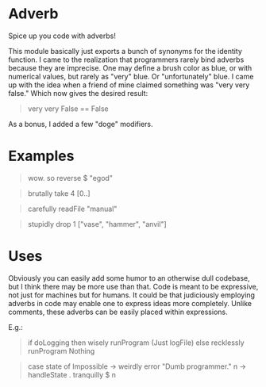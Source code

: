 Adverb
======

Spice up you code with adverbs!

This module basically just exports a bunch of synonyms for the identity
function. I came to the realization that programmers rarely bind adverbs
because they are imprecise. One may define a brush color as blue, or
with numerical values, but rarely as "very" blue. Or "unfortunately"
blue. I came up with the idea when a friend of mine claimed something
was "very very false." Which now gives the desired result:

> very very False == False

As a bonus, I added a few "doge" modifiers.

Examples
========

> wow. so reverse $ "egod"

> brutally take 4 [0..]

> carefully readFile "manual"

> stupidly drop 1 ["vase", "hammer", "anvil"]

Uses
====

Obviously you can easily add some humor to an otherwise dull codebase,
but I think there may be more use than that. Code is meant to be
expressive, not just for machines but for humans. It could be that
judiciously employing adverbs in code may enable one to express ideas
more completely. Unlike comments, these adverbs can be easily placed
within expressions.

E.g.:

> if doLogging then wisely runProgram (Just logFile)
> else recklessly runProgram Nothing

> case state of
>   Impossible -> weirdly error "Dumb programmer."
>   n -> handleState . tranquilly $ n
